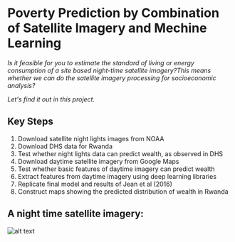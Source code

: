 # Poverty Prediction by Combination of Satellite Imagery and Mechine Learning
*Is it feasible for you to estimate the standard of living or energy consumption of a site based night-time satellite imagery?This means whether we can do the satellite imagery processing for socioeconomic analysis?*

*Let's find it out in this project.*

Key Steps
-------
1. Download satellite night lights images from NOAA
2. Download DHS data for Rwanda
3. Test whether night lights data can predict wealth, as observed in DHS
4. Download daytime satellite imagery from Google Maps
5. Test whether basic features of daytime imagery can predict wealth
6. Extract features from daytime imagery using deep learning libraries
7. Replicate final model and results of Jean et al (2016)
8. Construct maps showing the predicted distribution of wealth in Rwanda

A night time satellite imagery:
-----

![alt text][logo]

[logo]: https://eoimages.gsfc.nasa.gov/images/imagerecords/55000/55167/earth_lights_lrg.jpg "night time satellite imagery"
